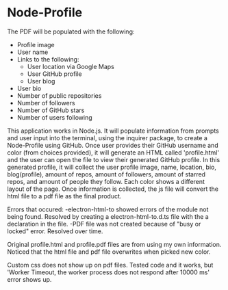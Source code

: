 # Node-Profile
The PDF will be populated with the following:

* Profile image
* User name
* Links to the following:
  * User location via Google Maps
  * User GitHub profile
  * User blog
* User bio
* Number of public repositories
* Number of followers
* Number of GitHub stars
* Number of users following

This application works in Node.js.  It will populate information from prompts and user input into the terminal, using the inquirer package, to create a Node-Profile using GitHub.  Once user provides their GitHub username and color (from choices provided), it will generate an HTML called 'profile.html' and the user can open the file to view their generated GitHub profile.  In this generated profile, it will collect the user profile image, name, location, bio, blog(profile), amount of repos, amount of followers, amount of starred repos, and amount of people they follow.  Each color shows a different layout of the page.  Once information is collected, the js file will convert the html file to a pdf file as the final product.

Errors that occured:
    -electron-html-to showed errors of the module not being found.  Resolved by creating a electron-html-to.d.ts file with the a declaration in the file.
    -PDF file was not created because of "busy or locked" error.  Resolved over time.

Original profile.html and profile.pdf files are from using my own information.  Noticed that the html file and pdf file overwrites when picked new color.

Custom css does not show up on pdf files.  Tested code and it works, but 'Worker Timeout, the worker process does not respond after 10000 ms' error shows up.

